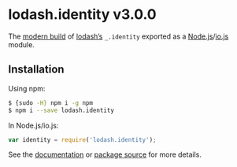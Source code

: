 # lodash.identity v3.0.0

The [modern build](https://github.com/lodash/lodash/wiki/Build-Differences) of [lodash’s](https://lodash.com/) `_.identity` exported as a [Node.js](http://nodejs.org/)/[io.js](https://iojs.org/) module.

## Installation

Using npm:

```bash
$ {sudo -H} npm i -g npm
$ npm i --save lodash.identity
```

In Node.js/io.js:

```js
var identity = require('lodash.identity');
```

See the [documentation](https://lodash.com/docs#identity) or [package source](https://github.com/lodash/lodash/blob/3.0.0-npm-packages/lodash.identity) for more details.
